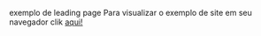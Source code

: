 exemplo de leading page
Para visualizar o exemplo de site em seu navegador clik <a href="https://alexgavies.github.io/exemplo-de-leading-page/" rel="external" target="_blanc"> aqui!</a>